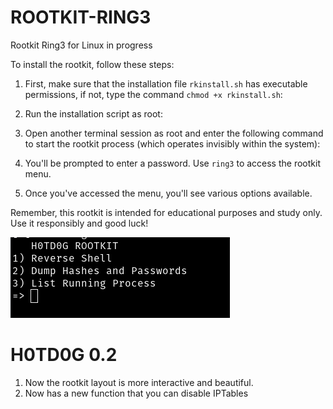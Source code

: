 # ROOTKIT-RING3
Rootkit Ring3 for Linux in progress

To install the rootkit, follow these steps:
1. First, make sure that the installation file `rkinstall.sh` has executable permissions, if not, type the command `chmod +x rkinstall.sh`:

2. Run the installation script as root:

3. Open another terminal session as root and enter the following command to start the rootkit process (which operates invisibly within the system):

4. You'll be prompted to enter a password. Use `ring3` to access the rootkit menu.

5. Once you've accessed the menu, you'll see various options available.

Remember, this rootkit is intended for educational purposes and study only. Use it responsibly and good luck!

![R4idB0y](img.png)


# H0TD0G 0.2

1. Now the rootkit layout is more interactive and beautiful.
2. Now has a new function that you can disable IPTables


